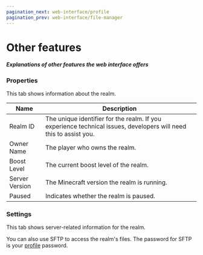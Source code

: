 ```yaml
---
pagination_next: web-interface/profile
pagination_prev: web-interface/file-manager
---
```


# Other features

##### Explanations of other features the web interface offers

### Properties

This tab shows information about the realm.

| Name           | Description                                                                                                       |
|----------------|-------------------------------------------------------------------------------------------------------------------|
| Realm ID       | The unique identifier for the realm. If you experience technical issues, developers will need this to assist you. |
| Owner Name     | The player who owns the realm.                                                                                    |
| Boost Level    | The current boost level of the realm.                                                                             |
| Server Version | The Minecraft version the realm is running.                                                                       |
| Paused         | Indicates whether the realm is paused.                                                                            |

### Settings

This tab shows server-related information for the realm.

You can also use SFTP to access the realm's files. The password for SFTP is your [profile](./profile) password.